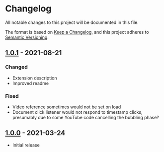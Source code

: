 # Changelog

All notable changes to this project will be documented in this file.

The format is based on [Keep a Changelog](https://keepachangelog.com/en/1.0.0/),
and this project adheres to [Semantic Versioning](https://semver.org/spec/v2.0.0.html).

## [1.0.1] - 2021-08-21

### Changed

- Extension description
- Improved readme

### Fixed

- Video reference sometimes would not be set on load
- Document click listener would not respond to timestamp clicks, presumably due to some YouTube code cancelling the bubbling phase?

## [1.0.0] - 2021-03-24

- Initial release

[1.0.1]: https://github.com/Pustur/youtube-timestamp-scroller/compare/1.0.0...1.0.1
[1.0.0]: https://github.com/Pustur/youtube-timestamp-scroller/releases/tag/1.0.0
